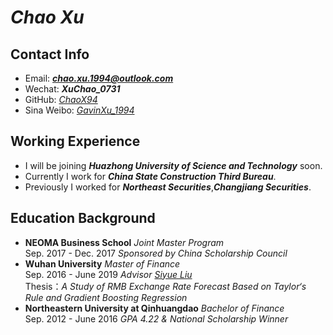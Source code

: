 #  _**Chao Xu**_ 

## Contact Info
- Email: _**chao.xu.1994@outlook.com**_
- Wechat: _**XuChao_0731**_
- GitHub: [_ChaoX94_](https://chaox94.github.io/HOMEPAGE/)
- Sina Weibo: [_GavinXu_1994_](https://weibo.com/chaox94)

## Working Experience
- I will be joining _**Huazhong University of Science and Technology**_ soon.
- Currently I work for _**China State Construction Third Bureau**_.
- Previously I worked for _**Northeast Securities**_,_**Changjiang Securities**_.

## Education Background
- **NEOMA Business School** _Joint Master Program_  
  Sep. 2017 - Dec. 2017 _Sponsored by China Scholarship Council_
- **Wuhan University** _Master of Finance_  
  Sep. 2016 - June 2019 _Advisor [Siyue Liu](http://ems.whu.edu.cn/info/2270/21178.htm)_  
  Thesis：_A Study of RMB Exchange Rate Forecast Based on Taylor‘s Rule and Gradient Boosting Regression_
- **Northeastern University at Qinhuangdao** _Bachelor of Finance_  
  Sep. 2012 - June 2016 _GPA 4.22 & National Scholarship Winner_

